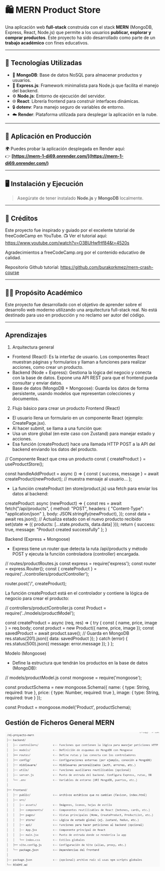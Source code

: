 # 🛍️ MERN Product Store

Una aplicación web **full-stack** construida con el stack **MERN** (MongoDB, Express, React, Node.js) que permite a los usuarios **publicar, explorar y comprar productos**. Este proyecto ha sido desarrollado como parte de un **trabajo académico** con fines educativos.

---

## 🚀 Tecnologías Utilizadas

- 🧠 **MongoDB**: Base de datos NoSQL para almacenar productos y usuarios.
- 🚂 **Express.js**: Framework minimalista para Node.js que facilita el manejo del backend.
- ⚙️ **Node.js**: Entorno de ejecución del servidor.
- 🌐 **React**: Librería frontend para construir interfaces dinámicas.
- 🔒 **dotenv**: Para manejo seguro de variables de entorno.
- ☁️ **Render**: Plataforma utilizada para desplegar la aplicación en la nube.

---

## 🔗 Aplicación en Producción

🌍 Puedes probar la aplicación desplegada en Render aquí:  
👉 **[https://mern-1-di69.onrender.com/](https://mern-1-di69.onrender.com/)**

---

## 🖥️ Instalación y Ejecución

> Asegúrate de tener instalado **Node.js** y **MongoDB** localmente.

---

## 📘 Créditos
Este proyecto fue inspirado y guiado por el excelente tutorial de freeCodeCamp en YouTube.
📺 Ver el tutorial aquí: https://www.youtube.com/watch?v=O3BUHwfHf84&t=4520s

Agradecimientos a freeCodeCamp.org por el contenido educativo de calidad.

Repositorio Github tutorial: https://github.com/burakorkmez/mern-crash-course

---

## 👨‍🎓 Propósito Académico
Este proyecto fue desarrollado con el objetivo de aprender sobre el desarrollo web moderno utilizando una arquitectura full-stack real. No está destinado para uso en producción y no reclamo ser autor del código.

---

## Aprendizajes
1. Arquitectura general
- Frontend (React): Es la interfaz de usuario. Los componentes React muestran páginas y formularios y llaman a funciones para realizar acciones, como crear un producto.
- Backend (Node + Express): Gestiona la lógica del negocio y conecta con la base de datos. Expone una API REST para que el frontend pueda consultar y enviar datos.
- Base de datos (MongoDB + Mongoose): Guarda los datos de forma persistente, usando modelos que representan colecciones y documentos.

2. Flujo básico para crear un producto Frontend (React)
- El usuario llena un formulario en un componente React (ejemplo: CreatePage.jsx).
- Al hacer submit, se llama a una función que:
- Usa un store global (en este caso con Zustand) para manejar estado y acciones.
- Esa función (createProduct) hace una llamada HTTP POST a la API del backend enviando los datos del producto.

// Componente React que crea un producto
const { createProduct } = useProductStore();

const handleAddProduct = async () => {
  const { success, message } = await createProduct(newProduct);
  // muestra mensaje al usuario...
};

- La función createProduct (en store/product.js) usa fetch para enviar los datos al backend:

createProduct: async (newProduct) => {
  const res = await fetch("/api/products", {
    method: "POST",
    headers: { "Content-Type": "application/json" },
    body: JSON.stringify(newProduct),
  });
  const data = await res.json();
  // Actualiza estado con el nuevo producto recibido
  set(state => ({ products: [...state.products, data.data] }));
  return { success: true, message: "Product created successfully" };
}

Backend (Express + Mongoose)
- Express tiene un router que detecta la ruta /api/products y método POST y ejecuta la función controladora (controller) encargada.

// routes/productRoutes.js
const express = require('express');
const router = express.Router();
const { createProduct } = require('../controllers/productController');

router.post('/', createProduct);

La función createProduct está en el controlador y contiene la lógica de negocio para crear el producto:

// controllers/productController.js
const Product = require('../models/productModel');

const createProduct = async (req, res) => {
  try {
    const { name, price, image } = req.body;
    const product = new Product({ name, price, image });
    const savedProduct = await product.save();  // Guarda en MongoDB
    res.status(201).json({ data: savedProduct });
  } catch (error) {
    res.status(500).json({ message: error.message });
  }
};

Modelo (Mongoose)
- Define la estructura que tendrán los productos en la base de datos (MongoDB):

// models/productModel.js
const mongoose = require('mongoose');

const productSchema = new mongoose.Schema({
  name: { type: String, required: true },
  price: { type: Number, required: true },
  image: { type: String, required: true }
});

const Product = mongoose.model('Product', productSchema);

## Gestión de Ficheros General MERN
![Descripción de la imagen](./EstructuraBasicaMERN.jpg)